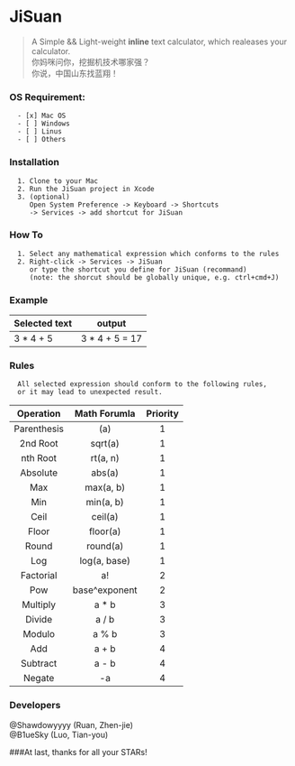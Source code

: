 # JiSuan
> A Simple && Light-weight **inline** text calculator, which realeases your calculator.  
> 你妈咪问你，挖掘机技术哪家强？  
> 你说，中国山东找蓝翔！  

### OS Requirement:  
```
  - [x] Mac OS
  - [ ] Windows
  - [ ] Linus
  - [ ] Others
```
### Installation
```
  1. Clone to your Mac  
  2. Run the JiSuan project in Xcode
  3. (optional)
     Open System Preference -> Keyboard -> Shortcuts  
     -> Services -> add shortcut for JiSuan  
```

### How To
```
  1. Select any mathematical expression which conforms to the rules  
  2. Right-click -> Services -> JiSuan  
     or type the shortcut you define for JiSuan (recommand)
     (note: the shorcut should be globally unique, e.g. ctrl+cmd+J)
```
### Example
Selected text | output
--------------|----------------
  3 * 4 + 5   | 3 * 4 + 5 = 17

### Rules
```
  All selected expression should conform to the following rules,  
  or it may lead to unexpected result.
```
|Operation|Math Forumla|Priority|
|:--------------:|:----------------:|:-:|
|Parenthesis|(a)|1|
|2nd Root|sqrt(a)|1|
|nth Root|rt(a, n)|1|
|Absolute|abs(a)|1|
|Max|max(a, b)|1|
|Min|min(a, b)|1|
|Ceil|ceil(a)|1|
|Floor|floor(a)|1|
|Round|round(a)|1|
|Log|log(a, base)|1|
|Factorial|a!|2|
|Pow|base^exponent|2|
|Multiply|a * b|3|
|Divide|a / b|3|
|Modulo|a % b|3|
|Add|a + b|4|
|Subtract|a - b|4|
|Negate|-a|4|

### Developers
@Shawdowyyyy  (Ruan, Zhen-jie)  
@B1ueSky      (Luo, Tian-you)  

###At last, thanks for all your STARs!
